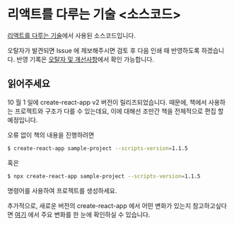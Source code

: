 # 리액트를 다루는 기술 <소스코드>

[리액트를 다루는 기술](https://book.naver.com/bookdb/book_detail.nhn?bid=13799583)에서 사용된 소스코드입니다.

오탈자가 발견되면 Issue 에 제보해주시면 검토 후 다음 인쇄 때 반영하도록 하겠습니다. 반영 기록은 [오탈자 및 개선사항](https://github.com/velopert/learning-react/blob/master/corrections.md)에서 확인 가능합니다.

## 읽어주세요

10 월 1 일에 create-react-app v2 버전이 릴리즈되었습니다. 때문에, 책에서 사용하는 프로젝트와 구조가 다를 수 있는데요, 이에 대해선 조만간 책을 전체적으로 편집 할 예정입니다.

오류 없이 책의 내용을 진행하려면

```bash
$ create-react-app sample-project --scripts-version=1.1.5
```

혹은

```bash
$ npx create-react-app sample-project --scripts-version=1.1.5
```

명령어를 사용하여 프로젝트를 생성하세요.

추가적으로, 새로운 버전의 create-react-app 에서 어떤 변화가 있는지 참고하고싶다면 [여기](https://velog.io/@velopert/create-react-app-v2) 에서 주요 변화를 한 눈에 확인하실 수 있습니다.
